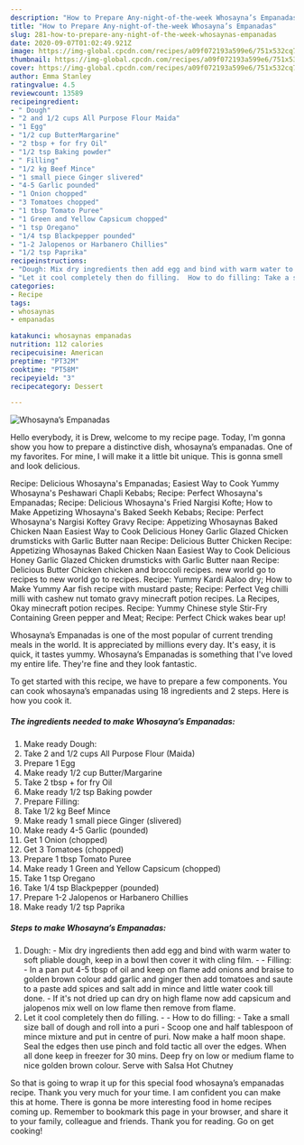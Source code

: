 ```yaml
---
description: "How to Prepare Any-night-of-the-week Whosayna’s Empanadas"
title: "How to Prepare Any-night-of-the-week Whosayna’s Empanadas"
slug: 281-how-to-prepare-any-night-of-the-week-whosaynas-empanadas
date: 2020-09-07T01:02:49.921Z
image: https://img-global.cpcdn.com/recipes/a09f072193a599e6/751x532cq70/whosaynas-empanadas-recipe-main-photo.jpg
thumbnail: https://img-global.cpcdn.com/recipes/a09f072193a599e6/751x532cq70/whosaynas-empanadas-recipe-main-photo.jpg
cover: https://img-global.cpcdn.com/recipes/a09f072193a599e6/751x532cq70/whosaynas-empanadas-recipe-main-photo.jpg
author: Emma Stanley
ratingvalue: 4.5
reviewcount: 13589
recipeingredient:
- " Dough"
- "2 and 1/2 cups All Purpose Flour Maida"
- "1 Egg"
- "1/2 cup ButterMargarine"
- "2 tbsp + for fry Oil"
- "1/2 tsp Baking powder"
- " Filling"
- "1/2 kg Beef Mince"
- "1 small piece Ginger slivered"
- "4-5 Garlic pounded"
- "1 Onion chopped"
- "3 Tomatoes chopped"
- "1 tbsp Tomato Puree"
- "1 Green and Yellow Capsicum chopped"
- "1 tsp Oregano"
- "1/4 tsp Blackpepper pounded"
- "1-2 Jalopenos or Harbanero Chillies"
- "1/2 tsp Paprika"
recipeinstructions:
- "Dough: Mix dry ingredients then add egg and bind with warm water to soft pliable dough, keep in a bowl then cover it with cling film.  Filling: In a pan put 4-5 tbsp of oil and keep on flame add onions and braise to golden brown colour add garlic and ginger then add tomatoes and saute to a paste add spices and salt add in mince and little water cook till done. If it&#39;s not dried up can dry on high flame now add capsicum and jalopenos mix well on low flame then remove from flame."
- "Let it cool completely then do filling.  How to do filling: Take a small size ball of dough and roll into a puri Scoop one and half tablespoon of mince mixture and put in centre of puri. Now make a half moon shape. Seal the edges then use pinch and fold tactic all over the edges. When all done keep in freezer for 30 mins. Deep fry on low or medium flame to nice golden brown colour. Serve with Salsa Hot Chutney"
categories:
- Recipe
tags:
- whosaynas
- empanadas

katakunci: whosaynas empanadas 
nutrition: 112 calories
recipecuisine: American
preptime: "PT32M"
cooktime: "PT58M"
recipeyield: "3"
recipecategory: Dessert

---
```



![Whosayna’s Empanadas](https://img-global.cpcdn.com/recipes/a09f072193a599e6/751x532cq70/whosaynas-empanadas-recipe-main-photo.jpg)

Hello everybody, it is Drew, welcome to my recipe page. Today, I'm gonna show you how to prepare a distinctive dish, whosayna’s empanadas. One of my favorites. For mine, I will make it a little bit unique. This is gonna smell and look delicious.

Recipe: Delicious Whosayna&#39;s Empanadas; Easiest Way to Cook Yummy Whosayna&#39;s Peshawari Chapli Kebabs; Recipe: Perfect Whosayna&#39;s Empanadas; Recipe: Delicious Whosayna&#39;s Fried Nargisi Kofte; How to Make Appetizing Whosayna&#39;s Baked Seekh Kebabs; Recipe: Perfect Whosayna&#39;s Nargisi Koftey Gravy Recipe: Appetizing Whosaynas Baked Chicken Naan Easiest Way to Cook Delicious Honey Garlic Glazed Chicken drumsticks with Garlic Butter naan Recipe: Delicious Butter Chicken Recipe: Appetizing Whosaynas Baked Chicken Naan Easiest Way to Cook Delicious Honey Garlic Glazed Chicken drumsticks with Garlic Butter naan Recipe: Delicious Butter Chicken chicken and broccoli recipes. new world go to recipes to new world go to recipes. Recipe: Yummy Kardi Aaloo dry; How to Make Yummy Aar fish recipe with mustard paste; Recipe: Perfect Veg chilli milli with cashew nut tomato gravy minecraft potion recipes. La Recipes, Okay minecraft potion recipes. Recipe: Yummy Chinese style Stir-Fry Containing Green pepper and Meat; Recipe: Perfect Chick wakes bear up!

Whosayna’s Empanadas is one of the most popular of current trending meals in the world. It is appreciated by millions every day. It's easy, it is quick, it tastes yummy. Whosayna’s Empanadas is something that I've loved my entire life. They're fine and they look fantastic.


To get started with this recipe, we have to prepare a few components. You can cook whosayna’s empanadas using 18 ingredients and 2 steps. Here is how you cook it.

<!--inarticleads1-->

##### The ingredients needed to make Whosayna’s Empanadas:

1. Make ready  Dough:
1. Take 2 and 1/2 cups All Purpose Flour (Maida)
1. Prepare 1 Egg
1. Make ready 1/2 cup Butter/Margarine
1. Take 2 tbsp + for fry Oil
1. Make ready 1/2 tsp Baking powder
1. Prepare  Filling:
1. Take 1/2 kg Beef Mince
1. Make ready 1 small piece Ginger (slivered)
1. Make ready 4-5 Garlic (pounded)
1. Get 1 Onion (chopped)
1. Get 3 Tomatoes (chopped)
1. Prepare 1 tbsp Tomato Puree
1. Make ready 1 Green and Yellow Capsicum (chopped)
1. Take 1 tsp Oregano
1. Take 1/4 tsp Blackpepper (pounded)
1. Prepare 1-2 Jalopenos or Harbanero Chillies
1. Make ready 1/2 tsp Paprika




<!--inarticleads2-->

##### Steps to make Whosayna’s Empanadas:

1. Dough: - Mix dry ingredients then add egg and bind with warm water to soft pliable dough, keep in a bowl then cover it with cling film. -  - Filling: - In a pan put 4-5 tbsp of oil and keep on flame add onions and braise to golden brown colour add garlic and ginger then add tomatoes and saute to a paste add spices and salt add in mince and little water cook till done. - If it&#39;s not dried up can dry on high flame now add capsicum and jalopenos mix well on low flame then remove from flame.
1. Let it cool completely then do filling. -  - How to do filling: - Take a small size ball of dough and roll into a puri - Scoop one and half tablespoon of mince mixture and put in centre of puri. Now make a half moon shape. Seal the edges then use pinch and fold tactic all over the edges. When all done keep in freezer for 30 mins. Deep fry on low or medium flame to nice golden brown colour. Serve with Salsa Hot Chutney




So that is going to wrap it up for this special food whosayna’s empanadas recipe. Thank you very much for your time. I am confident you can make this at home. There is gonna be more interesting food in home recipes coming up. Remember to bookmark this page in your browser, and share it to your family, colleague and friends. Thank you for reading. Go on get cooking!

